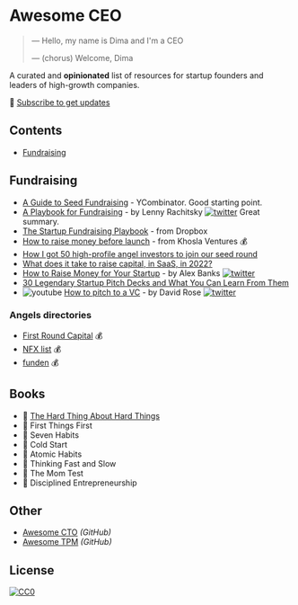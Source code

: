 # Awesome CEO

> &mdash; Hello, my name is Dima and I'm a CEO
>
> &mdash; (chorus) Welcome, Dima


A curated and **opinionated** list of resources for startup founders and leaders of high-growth companies.

📢 [Subscribe to get updates](https://awesomeceo.substack.com/)


## Contents

 * [Fundraising](#fundraising)


## Fundraising

 * [A Guide to Seed Fundraising](https://www.ycombinator.com/library/4A-a-guide-to-seed-fundraising) - YCombinator. Good starting point.
 * [A Playbook for Fundraising](https://www.lennysnewsletter.com/p/a-playbook-for-fundraising?triedSigningIn=true) - by Lenny Rachitsky [![twitter](https://socialize-md.vercel.app/api/badge/twitter)](https://twitter.com/lennysan) Great summary.
 * [The Startup Fundraising Playbook](https://www.docsend.com/index/startup-fundraising/) - from Dropbox
 * [How to raise money before launch](https://medium.com/@zebulgar/how-to-raise-money-before-launch-a3544ef4dba6) - from Khosla Ventures 💰
 * [How I got 50 high-profile angel investors to join our seed round](https://www.mentava.com/blog/how-i-got-50-high-profile-angel-investors-to-join-our-seed-round)
 * [What does it take to raise capital, in SaaS, in 2022?](https://medium.com/point-nine-news/what-does-it-take-to-raise-capital-in-saas-in-2022-7ebe55c86e3e)
 * [How to Raise Money for Your Startup](https://noise.beehiiv.com/p/how-to-raise-money-for-your-startup) - by Alex Banks [![twitter](https://socialize-md.vercel.app/api/badge/twitter)](https://twitter.com/thealexbanks)
 * [30 Legendary Startup Pitch Decks and What You Can Learn From Them](https://piktochart.com/blog/startup-pitch-decks-what-you-can-learn/)
 * ![youtube](https://socialize-md.vercel.app/api/badge/youtube) [How to pitch to a VC](https://www.ted.com/talks/david_s_rose_how_to_pitch_to_a_vc) - by David Rose [![twitter](https://socialize-md.vercel.app/api/badge/twitter)](https://twitter.com/davidsrose)

### Angels directories
 * [First Round Capital](https://angels.firstround.com) 💰
 * [NFX list](https://signal.nfx.com) 💰
 * [funden](https://funden.com) 💰

## Books
 * 📕 [The Hard Thing About Hard Things](https://www.amazon.com/dp/B00DQ845EA)
 * 📕 First Things First
 * 📕 Seven Habits
 * 📕 Cold Start
 * 📕 Atomic Habits
 * 📕 Thinking Fast and Slow
 * 📕 The Mom Test
 * 📕 Disciplined Entrepreneurship


## Other
- [Awesome CTO](https://github.com/kuchin/awesome-cto) *(GitHub)*
- [Awesome TPM](https://github.com/kuchin/awesome-tpm) *(GitHub)*


## License

[![CC0](https://mirrors.creativecommons.org/presskit/buttons/88x31/svg/cc-zero.svg)](https://creativecommons.org/publicdomain/zero/1.0/)

